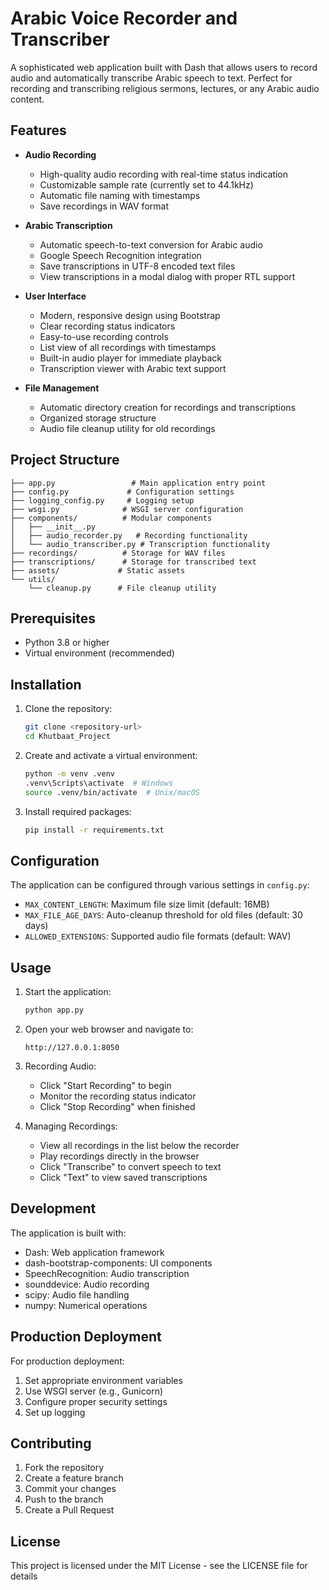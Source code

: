 # Arabic Voice Recorder and Transcriber

A sophisticated web application built with Dash that allows users to record audio and automatically transcribe Arabic speech to text. Perfect for recording and transcribing religious sermons, lectures, or any Arabic audio content.

## Features

- **Audio Recording**
  - High-quality audio recording with real-time status indication
  - Customizable sample rate (currently set to 44.1kHz)
  - Automatic file naming with timestamps
  - Save recordings in WAV format

- **Arabic Transcription**
  - Automatic speech-to-text conversion for Arabic audio
  - Google Speech Recognition integration
  - Save transcriptions in UTF-8 encoded text files
  - View transcriptions in a modal dialog with proper RTL support

- **User Interface**
  - Modern, responsive design using Bootstrap
  - Clear recording status indicators
  - Easy-to-use recording controls
  - List view of all recordings with timestamps
  - Built-in audio player for immediate playback
  - Transcription viewer with Arabic text support

- **File Management**
  - Automatic directory creation for recordings and transcriptions
  - Organized storage structure
  - Audio file cleanup utility for old recordings

## Project Structure

```
├── app.py                 # Main application entry point
├── config.py             # Configuration settings
├── logging_config.py     # Logging setup
├── wsgi.py              # WSGI server configuration
├── components/          # Modular components
│   ├── __init__.py
│   ├── audio_recorder.py   # Recording functionality
│   └── audio_transcriber.py # Transcription functionality
├── recordings/          # Storage for WAV files
├── transcriptions/      # Storage for transcribed text
├── assets/             # Static assets
└── utils/
    └── cleanup.py      # File cleanup utility
```

## Prerequisites

- Python 3.8 or higher
- Virtual environment (recommended)

## Installation

1. Clone the repository:
   ```bash
   git clone <repository-url>
   cd Khutbaat_Project
   ```

2. Create and activate a virtual environment:
   ```bash
   python -m venv .venv
   .venv\Scripts\activate  # Windows
   source .venv/bin/activate  # Unix/macOS
   ```

3. Install required packages:
   ```bash
   pip install -r requirements.txt
   ```

## Configuration

The application can be configured through various settings in `config.py`:

- `MAX_CONTENT_LENGTH`: Maximum file size limit (default: 16MB)
- `MAX_FILE_AGE_DAYS`: Auto-cleanup threshold for old files (default: 30 days)
- `ALLOWED_EXTENSIONS`: Supported audio file formats (default: WAV)

## Usage

1. Start the application:
   ```bash
   python app.py
   ```

2. Open your web browser and navigate to:
   ```
   http://127.0.0.1:8050
   ```

3. Recording Audio:
   - Click "Start Recording" to begin
   - Monitor the recording status indicator
   - Click "Stop Recording" when finished

4. Managing Recordings:
   - View all recordings in the list below the recorder
   - Play recordings directly in the browser
   - Click "Transcribe" to convert speech to text
   - Click "Text" to view saved transcriptions

## Development

The application is built with:
- Dash: Web application framework
- dash-bootstrap-components: UI components
- SpeechRecognition: Audio transcription
- sounddevice: Audio recording
- scipy: Audio file handling
- numpy: Numerical operations

## Production Deployment

For production deployment:
1. Set appropriate environment variables
2. Use WSGI server (e.g., Gunicorn)
3. Configure proper security settings
4. Set up logging

## Contributing

1. Fork the repository
2. Create a feature branch
3. Commit your changes
4. Push to the branch
5. Create a Pull Request

## License

This project is licensed under the MIT License - see the LICENSE file for details
